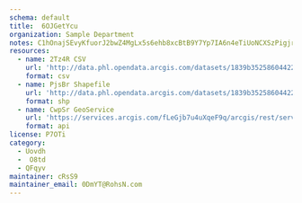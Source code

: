 ```yaml
---
schema: default
title:  6OJGetYcu 
organization: Sample Department 
notes: C1hOnajSEvyKfuorJ2bwZ4MgLx5s6ehb8xcBtB9Y7Yp7IA6n4eTiUoNCXSzPigjrImNL0cK3Rm3AROpsQwaUV2uFfDXlHZMv QF0 
resources:
  - name: 2Tz4R CSV
    url: 'http://data.phl.opendata.arcgis.com/datasets/1839b35258604422b0b520cbb668df0d_0.csv'
    format: csv
  - name: PjsBr Shapefile
    url: 'http://data.phl.opendata.arcgis.com/datasets/1839b35258604422b0b520cbb668df0d_0.zip'
    format: shp
  - name: CwpSr GeoService
    url: 'https://services.arcgis.com/fLeGjb7u4uXqeF9q/arcgis/rest/services/Air_Monitoring_Stations/FeatureServer/0/query'
    format: api
license: P7OTi 
category:
  - Uovdh 
  -  O8td 
  - QFqyv 
maintainer: cRsS9  
maintainer_email: 0DmYT@RohsN.com
---
```

